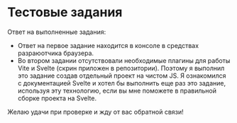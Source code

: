 # Тестовые задания

Ответ на выполненные задания:
* Ответ на первое задание находится в консоле в средствах разраюотчика браузера.  
* Во втором задании отсутствовали необходимые плагины для работы Vite и Svelte (скрин приложен в репозитории). Поэтому я выполнил это задание создав отдельный проект на чистом JS. Я ознакомился с документацией Svelte и хотел бы выполнить еще раз это задание, используя эту технологию, если вы мне поможете в правильной сборке проекта на Svelte.  


Желаю удачи при проверке и жду от вас обратной связи!  
